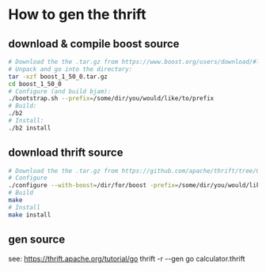 # How to gen the thrift

## download & compile boost source
```bash
# Download the the .tar.gz from https://www.boost.org/users/download/#live
# Unpack and go into the directory:
tar -xzf boost_1_50_0.tar.gz
cd boost_1_50_0
# Configure (and build bjam):
./bootstrap.sh --prefix=/some/dir/you/would/like/to/prefix
# Build:
./b2
# Install:
./b2 install
```

## download thrift source
```bash
# Download the the .tar.gz from https://github.com/apache/thrift/tree/0.9.3
# Configure
./configure --with-boost=/dir/for/boost -prefix=/some/dir/you/would/like/to/prefix
# Build
make
# Install
make install

```

## gen source
see: https://thrift.apache.org/tutorial/go
thrift -r --gen go calculator.thrift
